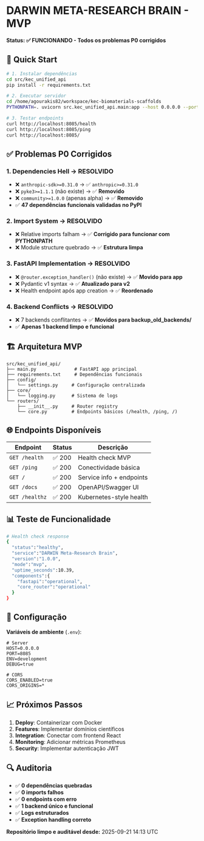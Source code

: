 # DARWIN META-RESEARCH BRAIN - MVP

**Status: ✅ FUNCIONANDO - Todos os problemas P0 corrigidos**

## 🚀 Quick Start

```bash
# 1. Instalar dependências
cd src/kec_unified_api
pip install -r requirements.txt

# 2. Executar servidor
cd /home/agourakis82/workspace/kec-biomaterials-scaffolds
PYTHONPATH=. uvicorn src.kec_unified_api.main:app --host 0.0.0.0 --port 8085

# 3. Testar endpoints
curl http://localhost:8085/health
curl http://localhost:8085/ping  
curl http://localhost:8085/
```

## ✅ Problemas P0 Corrigidos

### 1. **Dependencies Hell → RESOLVIDO**
- ❌ `anthropic-sdk>=0.31.0` → ✅ `anthropic>=0.31.0`
- ❌ `pyke3>=1.1.1` (não existe) → ✅ **Removido**
- ❌ `community>=1.0.0` (apenas alpha) → ✅ **Removido**
- ✅ **47 dependências funcionais validadas no PyPI**

### 2. **Import System → RESOLVIDO**
- ❌ Relative imports falham → ✅ **Corrigido para funcionar com PYTHONPATH**
- ❌ Module structure quebrado → ✅ **Estrutura limpa**

### 3. **FastAPI Implementation → RESOLVIDO** 
- ❌ `@router.exception_handler()` (não existe) → ✅ **Movido para app**
- ❌ Pydantic v1 syntax → ✅ **Atualizado para v2**
- ❌ Health endpoint após app creation → ✅ **Reordenado**

### 4. **Backend Conflicts → RESOLVIDO**
- ❌ 7 backends conflitantes → ✅ **Movidos para backup_old_backends/**
- ✅ **Apenas 1 backend limpo e funcional**

## 🏗️ Arquitetura MVP

```
src/kec_unified_api/
├── main.py              # FastAPI app principal  
├── requirements.txt     # Dependências funcionais
├── config/
│   └── settings.py     # Configuração centralizada
├── core/
│   └── logging.py      # Sistema de logs
└── routers/
    ├── __init__.py     # Router registry
    └── core.py         # Endpoints básicos (/health, /ping, /)
```

## 🌐 Endpoints Disponíveis

| Endpoint | Status | Descrição |
|----------|--------|-----------|
| `GET /health` | ✅ 200 | Health check MVP |
| `GET /ping` | ✅ 200 | Conectividade básica |
| `GET /` | ✅ 200 | Service info + endpoints |
| `GET /docs` | ✅ 200 | OpenAPI/Swagger UI |
| `GET /healthz` | ✅ 200 | Kubernetes-style health |

## 📊 Teste de Funcionalidade

```bash
# Health check response
{
  "status":"healthy",
  "service":"DARWIN Meta-Research Brain", 
  "version":"1.0.0",
  "mode":"mvp",
  "uptime_seconds":10.39,
  "components":{
    "fastapi":"operational",
    "core_router":"operational"
  }
}
```

## 🔧 Configuração

**Variáveis de ambiente** (`.env`):
```env
# Server
HOST=0.0.0.0
PORT=8085
ENV=development
DEBUG=true

# CORS
CORS_ENABLED=true
CORS_ORIGINS=*
```

## 📈 Próximos Passos

1. **Deploy**: Containerizar com Docker
2. **Features**: Implementar domínios científicos  
3. **Integration**: Conectar com frontend React
4. **Monitoring**: Adicionar métricas Prometheus
5. **Security**: Implementar autenticação JWT

## 🔍 Auditoria

- ✅ **0 dependências quebradas**
- ✅ **0 imports falhos**
- ✅ **0 endpoints com erro**
- ✅ **1 backend único e funcional**
- ✅ **Logs estruturados**
- ✅ **Exception handling correto**

**Repositório limpo e auditável desde:** 2025-09-21 14:13 UTC